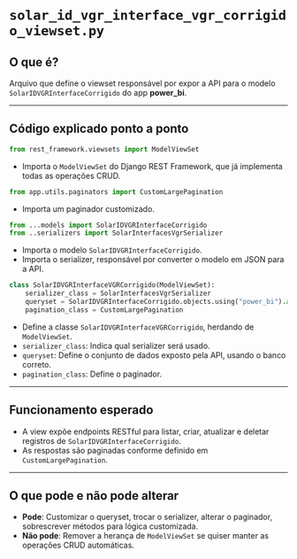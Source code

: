 # `solar_id_vgr_interface_vgr_corrigido_viewset.py`

## O que é?

Arquivo que define o viewset responsável por expor a API para o modelo `SolarIDVGRInterfaceCorrigido` do app **power_bi**.

---

## Código explicado ponto a ponto

```python
from rest_framework.viewsets import ModelViewSet
```
- Importa o `ModelViewSet` do Django REST Framework, que já implementa todas as operações CRUD.

```python
from app.utils.paginators import CustomLargePagination
```
- Importa um paginador customizado.

```python
from ...models import SolarIDVGRInterfaceCorrigido
from ..serializers import SolarInterfacesVgrSerializer
```
- Importa o modelo `SolarIDVGRInterfaceCorrigido`.
- Importa o serializer, responsável por converter o modelo em JSON para a API.

```python
class SolarIDVGRInterfaceVGRCorrigido(ModelViewSet):
    serializer_class = SolarInterfacesVgrSerializer
    queryset = SolarIDVGRInterfaceCorrigido.objects.using("power_bi").all()
    pagination_class = CustomLargePagination
```
- Define a classe `SolarIDVGRInterfaceVGRCorrigido`, herdando de `ModelViewSet`.
- `serializer_class`: Indica qual serializer será usado.
- `queryset`: Define o conjunto de dados exposto pela API, usando o banco correto.
- `pagination_class`: Define o paginador.

---

## Funcionamento esperado

- A view expõe endpoints RESTful para listar, criar, atualizar e deletar registros de `SolarIDVGRInterfaceCorrigido`.
- As respostas são paginadas conforme definido em `CustomLargePagination`.

---

## O que pode e não pode alterar

- **Pode**: Customizar o queryset, trocar o serializer, alterar o paginador, sobrescrever métodos para lógica customizada.
- **Não pode**: Remover a herança de `ModelViewSet` se quiser manter as operações CRUD automáticas.
